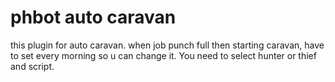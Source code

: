 # phbot auto caravan
 this plugin for auto caravan. when job punch full then starting caravan, have to set every morning so u can change it. You need to select hunter or thief and script.
